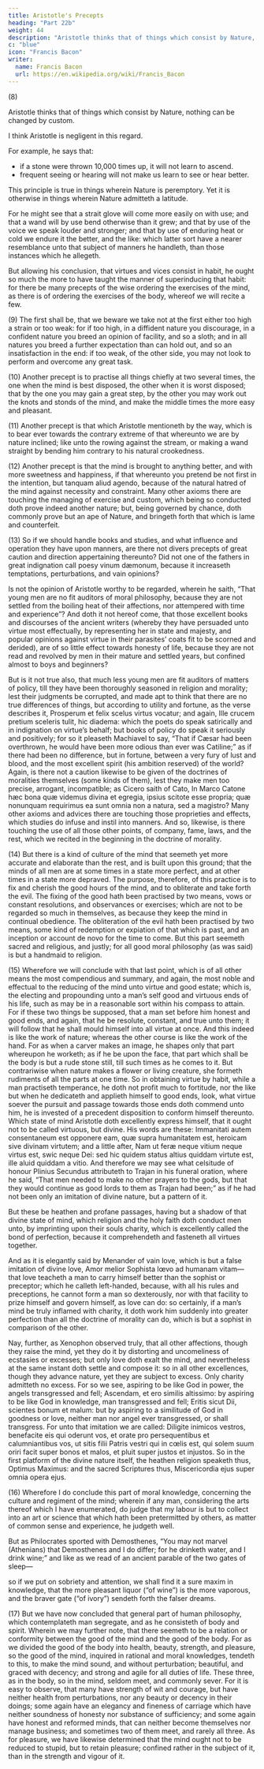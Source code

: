 ```yaml
---
title: Aristotle's Precepts
heading: "Part 22b"
weight: 44
description: "Aristotle thinks that of things which consist by Nature, nothing can be changed by custom"
c: "blue"
icon: "Francis Bacon"
writer:
  name: Francis Bacon
  url: https://en.wikipedia.org/wiki/Francis_Bacon
---
```


(8)

Aristotle thinks that of things which consist by Nature, nothing can be changed by custom. 

I think Aristotle is negligent in this regard. 

For example, he says that:
- if a stone were thrown 10,000 times up, it will not learn to ascend. 
- frequent seeing or hearing will not make us learn to see or hear better.  

This principle is true in things wherein Nature is peremptory. Yet it is otherwise in things wherein Nature admitteth a latitude.  

For he might see that a strait glove will come more easily on with use; and that a wand will by use bend otherwise than it grew; and that by use of the voice we speak louder and stronger; and that by use of enduring heat or cold we endure it the better, and the like: which latter sort have a nearer resemblance unto that subject of manners he handleth, than those instances which he allegeth.  

But allowing his conclusion, that virtues and vices consist in habit, he ought so much the more to have taught the manner of superinducing that habit: for there be many precepts of the wise ordering the exercises of the mind, as there is of ordering the exercises of the body, whereof we will recite a few.

(9) The first shall be, that we beware we take not at the first either too high a strain or too weak: for if too high, in a diffident nature you discourage, in a confident nature you breed an opinion of facility, and so a sloth; and in all natures you breed a further expectation than can hold out, and so an insatisfaction in the end: if too weak, of the other side, you may not look to perform and overcome any great task.

(10) Another precept is to practise all things chiefly at two several times, the one when the mind is best disposed, the other when it is worst disposed; that by the one you may gain a great step, by the other you may work out the knots and stonds of the mind, and make the middle times the more easy and pleasant.

(11) Another precept is that which Aristotle mentioneth by the way, which is to bear ever towards the contrary extreme of that whereunto we are by nature inclined; like unto the rowing against the stream, or making a wand straight by bending him contrary to his natural crookedness.

(12) Another precept is that the mind is brought to anything better, and with more sweetness and happiness, if that whereunto you pretend be not first in the intention, but tanquam aliud agendo, because of the natural hatred of the mind against necessity and constraint.  Many other axioms there are touching the managing of exercise and custom, which being so conducted doth prove indeed another nature; but, being governed by chance, doth commonly prove but an ape of Nature, and bringeth forth that which is lame and counterfeit.

(13) So if we should handle books and studies, and what influence and operation they have upon manners, are there not divers precepts of great caution and direction appertaining thereunto?  Did not one of the fathers in great indignation call poesy vinum dæmonum, because it increaseth temptations, perturbations, and vain opinions?

Is not the opinion of Aristotle worthy to be regarded, wherein he saith, “That young men are no fit auditors of moral philosophy, because they are not settled from the boiling heat of their affections, nor attempered with time and experience”? And doth it not hereof come, that those excellent books and discourses of the ancient writers (whereby they have persuaded unto virtue most effectually, by representing her in state and majesty, and popular opinions against virtue in their parasites’ coats fit to be scorned and derided), are of so little effect towards honesty of life, because they are not read and revolved by men in their mature and settled years, but confined almost to boys and beginners? 

But is it not true also, that much less young men are fit auditors of matters of policy, till they have been thoroughly seasoned in religion and morality; lest their judgments be corrupted, and made apt to think that there are no true differences of things, but according to utility and fortune, as the verse describes it, Prosperum et felix scelus virtus vocatur; and again, Ille crucem pretium sceleris tulit, hic diadema: which the poets do speak satirically and in indignation on virtue’s behalf; but books of policy do speak it seriously and positively; for so it pleaseth Machiavel to say, “That if Cæsar had been overthrown, he would have been more odious than ever was Catiline;” as if there had been no difference, but in fortune, between a very fury of lust and blood, and the most excellent spirit (his ambition reserved) of the world? Again, is there not a caution likewise to be given of the doctrines of moralities themselves (some kinds of them), lest they make men too precise, arrogant, incompatible; as Cicero saith of Cato, In Marco Catone hæc bona quæ videmus divina et egregia, ipsius scitote esse propria; quæ nonunquam requirimus ea sunt omnia non a natura, sed a magistro?  Many other axioms and advices there are touching those proprieties and effects, which studies do infuse and instil into manners.  And so, likewise, is there touching the use of all those other points, of company, fame, laws, and the rest, which we recited in the beginning in the doctrine of morality.

(14) But there is a kind of culture of the mind that seemeth yet more accurate and elaborate than the rest, and is built upon this ground; that the minds of all men are at some times in a state more perfect, and at other times in a state more depraved.  The purpose, therefore, of this practice is to fix and cherish the good hours of the mind, and to obliterate and take forth the evil.  The fixing of the good hath been practised by two means, vows or constant resolutions, and observances or exercises; which are not to be regarded so much in themselves, as because they keep the mind in continual obedience.  The obliteration of the evil hath been practised by two means, some kind of redemption or expiation of that which is past, and an inception or account de novo for the time to come.  But this part seemeth sacred and religious, and justly; for all good moral philosophy (as was said) is but a handmaid to religion.

(15) Wherefore we will conclude with that last point, which is of all other means the most compendious and summary, and again, the most noble and effectual to the reducing of the mind unto virtue and good estate; which is, the electing and propounding unto a man’s self good and virtuous ends of his life, such as may be in a reasonable sort within his compass to attain.  For if these two things be supposed, that a man set before him honest and good ends, and again, that he be resolute, constant, and true unto them; it will follow that he shall mould himself into all virtue at once.  And this indeed is like the work of nature; whereas the other course is like the work of the hand.  For as when a carver makes an image, he shapes only that part whereupon he worketh; as if he be upon the face, that part which shall be the body is but a rude stone still, till such times as he comes to it.  But contrariwise when nature makes a flower or living creature, she formeth rudiments of all the parts at one time.  So in obtaining virtue by habit, while a man practiseth temperance, he doth not profit much to fortitude, nor the like but when he dedicateth and applieth himself to good ends, look, what virtue soever the pursuit and passage towards those ends doth commend unto him, he is invested of a precedent disposition to conform himself thereunto. Which state of mind Aristotle doth excellently express himself, that it ought not to be called virtuous, but divine.  His words are these: Immanitati autem consentaneum est opponere eam, quæ supra humanitatem est, heroicam sive divinam virtutem; and a little after, Nam ut feræ neque vitium neque virtus est, swic neque Dei: sed hic quidem status altius quiddam virtute est, ille aluid quiddam a vitio.  And therefore we may see what celsitude of honour Plinius Secundus attributeth to Trajan in his funeral oration, where he said, “That men needed to make no other prayers to the gods, but that they would continue as good lords to them as Trajan had been;” as if he had not been only an imitation of divine nature, but a pattern of it. 

But these be heathen and profane passages, having but a shadow of that divine state of mind, which religion and the holy faith doth conduct men unto, by imprinting upon their souls charity, which is excellently called the bond of perfection, because it comprehendeth and fasteneth all virtues together.

And as it is elegantly said by Menander of vain love, which is but a false imitation of divine love, Amor melior Sophista lœvo ad humanam vitam—that love teacheth a man to carry himself better than the sophist or preceptor; which he calleth left-handed, because, with all his rules and preceptions, he cannot form a man so dexterously, nor with that facility to prize himself and govern himself, as love can do: so certainly, if a man’s mind be truly inflamed with charity, it doth work him suddenly into greater perfection than all the doctrine of morality can do, which is but a sophist in comparison of the other.

Nay, further, as Xenophon observed truly, that all other affections, though they raise the mind, yet they do it by distorting and uncomeliness of ecstasies or excesses; but only love doth exalt the mind, and nevertheless at the same instant doth settle and compose it: so in all other excellences, though they advance nature, yet they are subject to excess.  Only charity admitteth no excess.  For so we see, aspiring to be like God in power, the angels transgressed and fell; Ascendam, et ero similis altissimo: by aspiring to be like God in knowledge, man transgressed and fell; Eritis sicut Dii, scientes bonum et malum: but by aspiring to a similitude of God in goodness or love, neither man nor angel ever transgressed, or shall transgress.  For unto that imitation we are called: Diligite inimicos vestros, benefacite eis qui oderunt vos, et orate pro persequentibus et calumniantibus vos, ut sitis filii Patris vestri qui in cœlis est, qui solem suum oriri facit super bonos et malos, et pluit super justos et injustos.  So in the first platform of the divine nature itself, the heathen religion speaketh thus, Optimus Maximus: and the sacred Scriptures thus, Miscericordia ejus super omnia opera ejus.

(16) Wherefore I do conclude this part of moral knowledge, concerning the culture and regiment of the mind; wherein if any man, considering the arts thereof which I have enumerated, do judge that my labour is but to collect into an art or science that which hath been pretermitted by others, as matter of common sense and experience, he judgeth well.  

But as Philocrates sported with Demosthenes, “You may not marvel (Athenians) that Demosthenes and I do differ; for he drinketh water, and I drink wine;” and like as we read of an ancient parable of the two gates of sleep—

<!-- “Sunt geminæ somni portæ: quarum altera fertur Cornea, qua veris facilis datur exitus umbris:
Altera candenti perfecta nitens elephanto, Sed falsa ad cœlum mittunt insomnia manes:” -->

so if we put on sobriety and attention, we shall find it a sure maxim in knowledge, that the more pleasant liquor (“of wine”) is the more vaporous, and the braver gate (“of ivory”) sendeth forth the falser dreams.

(17) But we have now concluded that general part of human philosophy, which contemplateth man segregate, and as he consisteth of body and spirit.  Wherein we may further note, that there seemeth to be a relation or conformity between the good of the mind and the good of the body.  For as we divided the good of the body into health, beauty, strength, and pleasure, so the good of the mind, inquired in rational and moral knowledges, tendeth to this, to make the mind sound, and without perturbation; beautiful, and graced with decency; and strong and agile for all duties of life.  These three, as in the body, so in the mind, seldom meet, and commonly sever.  For it is easy to observe, that many have strength of wit and courage, but have neither health from perturbations, nor any beauty or decency in their doings; some again have an elegancy and fineness of carriage which have neither soundness of honesty nor substance of sufficiency; and some again have honest and reformed minds, that can neither become themselves nor manage business; and sometimes two of them meet, and rarely all three.  As for pleasure, we have likewise determined that the mind ought not to be reduced to stupid, but to retain pleasure; confined rather in the subject of it, than in the strength and vigour of it.

